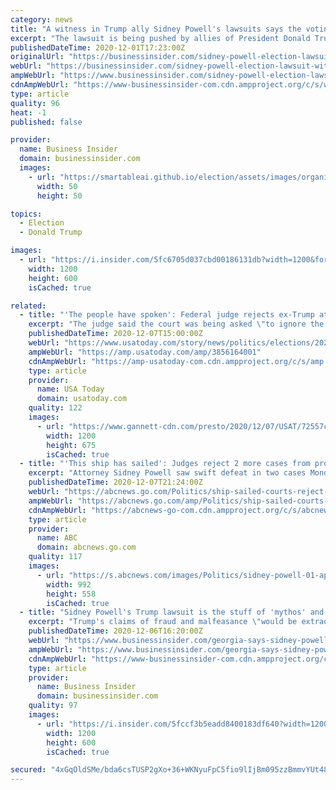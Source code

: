 ```yaml
---
category: news
title: "A witness in Trump ally Sidney Powell's lawsuits says the voting results in 'Edison County' indicate fraud. No such place exists."
excerpt: "The lawsuit is being pushed by allies of President Donald Trump in an effort to fight voters and declare him the winner of Michigan's electoral votes."
publishedDateTime: 2020-12-01T17:23:00Z
originalUrl: "https://businessinsider.com/sidney-powell-election-lawsuit-witness-vote-problems-edison-county-2020-12"
webUrl: "https://businessinsider.com/sidney-powell-election-lawsuit-witness-vote-problems-edison-county-2020-12"
ampWebUrl: "https://www.businessinsider.com/sidney-powell-election-lawsuit-witness-vote-problems-edison-county-2020-12?amp"
cdnAmpWebUrl: "https://www-businessinsider-com.cdn.ampproject.org/c/s/www.businessinsider.com/sidney-powell-election-lawsuit-witness-vote-problems-edison-county-2020-12?amp"
type: article
quality: 96
heat: -1
published: false

provider:
  name: Business Insider
  domain: businessinsider.com
  images:
    - url: "https://smartableai.github.io/election/assets/images/organizations/businessinsider.com-50x50.jpg"
      width: 50
      height: 50

topics:
  - Election
  - Donald Trump

images:
  - url: "https://i.insider.com/5fc6705d037cbd00186131db?width=1200&format=jpeg"
    width: 1200
    height: 600
    isCached: true

related:
  - title: "'The people have spoken': Federal judge rejects ex-Trump attorney Sidney Powell's Michigan election lawsuit"
    excerpt: "The judge said the court was being asked \"to ignore the will of millions of voters. This the Court cannot, and will not, do. The people have spoken.\""
    publishedDateTime: 2020-12-07T15:00:00Z
    webUrl: "https://www.usatoday.com/story/news/politics/elections/2020/12/07/michigan-judge-rejects-lawsuit-from-disavowed-trump-attorney/3856164001/"
    ampWebUrl: "https://amp.usatoday.com/amp/3856164001"
    cdnAmpWebUrl: "https://amp-usatoday-com.cdn.ampproject.org/c/s/amp.usatoday.com/amp/3856164001"
    type: article
    provider:
      name: USA Today
      domain: usatoday.com
    quality: 122
    images:
      - url: "https://www.gannett-cdn.com/presto/2020/12/07/USAT/72557c05-b263-4f9a-9e57-cb4d7cfb6e73-AP_Election_2020_Georgia_2.jpg?auto=webp&crop=4324,2432,x1,y419&format=pjpg&width=1200"
        width: 1200
        height: 675
        isCached: true
  - title: "'This ship has sailed': Judges reject 2 more cases from pro-Trump lawyer Sidney Powell"
    excerpt: "Attorney Sidney Powell saw swift defeat in two cases Monday morning, with judges in Michigan and Georgia dismissing her efforts to overturn the 2020 presidential contest."
    publishedDateTime: 2020-12-07T21:24:00Z
    webUrl: "https://abcnews.go.com/Politics/ship-sailed-courts-reject-cases-pro-trump-lawyer/story?id=74585342"
    ampWebUrl: "https://abcnews.go.com/amp/Politics/ship-sailed-courts-reject-cases-pro-trump-lawyer/story?id=74585342"
    cdnAmpWebUrl: "https://abcnews-go-com.cdn.ampproject.org/c/s/abcnews.go.com/amp/Politics/ship-sailed-courts-reject-cases-pro-trump-lawyer/story?id=74585342"
    type: article
    provider:
      name: ABC
      domain: abcnews.go.com
    quality: 117
    images:
      - url: "https://s.abcnews.com/images/Politics/sidney-powell-01-ap-iwb-201207_1607362601991_hpMain_16x9_992.jpg"
        width: 992
        height: 558
        isCached: true
  - title: "Sidney Powell's Trump lawsuit is the stuff of 'mythos' and has no basis in reality, said Georgia officials in bid for dismissal"
    excerpt: "Trump's claims of fraud and malfeasance \"would be extraordinary if true, but they are not,\" the joint filing stated."
    publishedDateTime: 2020-12-06T16:20:00Z
    webUrl: "https://www.businessinsider.com/georgia-says-sidney-powell-trump-election-lawsuit-stuff-mythos-2020-12"
    ampWebUrl: "https://www.businessinsider.com/georgia-says-sidney-powell-trump-election-lawsuit-stuff-mythos-2020-12?amp"
    cdnAmpWebUrl: "https://www-businessinsider-com.cdn.ampproject.org/c/s/www.businessinsider.com/georgia-says-sidney-powell-trump-election-lawsuit-stuff-mythos-2020-12?amp"
    type: article
    provider:
      name: Business Insider
      domain: businessinsider.com
    quality: 97
    images:
      - url: "https://i.insider.com/5fccf3b5eadd8400183df640?width=1200&format=jpeg"
        width: 1200
        height: 600
        isCached: true

secured: "4xGqOldSMe/bda6csTUSP2gXo+36+WKNyuFpC5fio9lIjBm095zzBmmvYUt48gqf3OawO+zqbIOUS2ykl2Faw8glBqWUJ7PF1LcV8mUyGVh1ER9ACIKp1iJc4IN9C/SwJetDdZxdncfcmXYmSGEfhzfIi5KncwKn8tFFM6I+4oEy/dSfAgb6RAm/tXOyhuGF2Cz8aVyHmRjeKnudJ6RiwUQ8Nrh+8iFpax8C5UQRTl8XAzrcX1gnRfYZcJF7Dv9v812HPMOuN3LhEDra7ToSZoHGPRK0YCmh5PI/wNjhclz7eYMtKLo9CRSpNbFFsN9Rb9tmP5IHXEyjB3bkhzdS87p44aK6D3cJOgQ4rtlESVw=;/VOMBKXIMcWiOtb8T0Aeug=="
---
```


